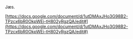 Jæs.


[https://docs.google.com/document/d/1utDMAxJHo3G98B2-TPzcx6bR0OkpWEi-tH802yRgzQA/edit#](https://docs.google.com/document/d/1utDMAxJHo3G98B2-TPzcx6bR0OkpWEi-tH802yRgzQA/edit#)